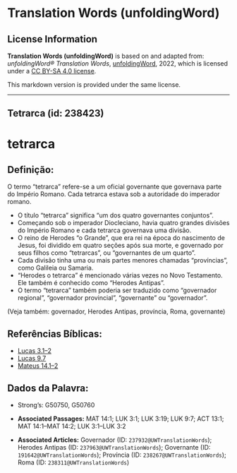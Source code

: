 # Translation Words (unfoldingWord)

## License Information

**Translation Words (unfoldingWord)** is based on and adapted from: _unfoldingWord® Translation Words_, [unfoldingWord](https://unfoldingword.org/utw), 2022, which is licensed under a [CC BY-SA 4.0 license](https://creativecommons.org/licenses/by-sa/4.0/legalcode.en).

This markdown version is provided under the same license.



--------------------------------

## Tetrarca (id: 238423)

tetrarca
========

Definição:
----------

O termo “tetrarca” refere\-se a um oficial governante que governava parte do Império Romano. Cada tetrarca estava sob a autoridade do imperador romano.

* O título “tetrarca” significa “um dos quatro governantes conjuntos”.
* Começando sob o imperador Diocleciano, havia quatro grandes divisões do Império Romano e cada tetrarca governava uma divisão.
* O reino de Herodes “o Grande”, que era rei na época do nascimento de Jesus, foi dividido em quatro seções após sua morte, e governado por seus filhos como “tetrarcas”, ou “governantes de um quarto”.
* Cada divisão tinha uma ou mais partes menores chamadas “províncias”, como Galileia ou Samaria.
* “Herodes o tetrarca” é mencionado várias vezes no Novo Testamento. Ele também é conhecido como “Herodes Antipas”.
* O termo “tetrarca” também poderia ser traduzido como “governador regional”, “governador provincial”, “governante” ou “governador”.

(Veja também: governador, Herodes Antipas, província, Roma, governante)

Referências Bíblicas:
---------------------

* [Lucas 3\.1–2](https://ref.ly/Luke3:1-Luke3:2)
* [Lucas 9\.7](https://ref.ly/Luke9:7)
* [Mateus 14\.1–2](https://ref.ly/Matt14:1-Matt14:2)

Dados da Palavra:
-----------------

* Strong’s: G50750, G50760

* **Associated Passages:** MAT 14:1; LUK 3:1; LUK 3:19; LUK 9:7; ACT 13:1; MAT 14:1–MAT 14:2; LUK 3:1–LUK 3:2
* **Associated Articles:** Governador (ID: `237932@UWTranslationWords`); Herodes Antipas (ID: `237963@UWTranslationWords`); Governante (ID: `191642@UWTranslationWords`); Província (ID: `238267@UWTranslationWords`); Roma (ID: `238311@UWTranslationWords`)

